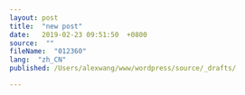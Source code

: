 ```yaml
---
layout: post
title:  "new post"
date:   2019-02-23 09:51:50  +0800
source:  ""
fileName:  "012360"
lang:  "zh_CN"
published: /Users/alexwang/www/wordpress/source/_drafts/

---
```


